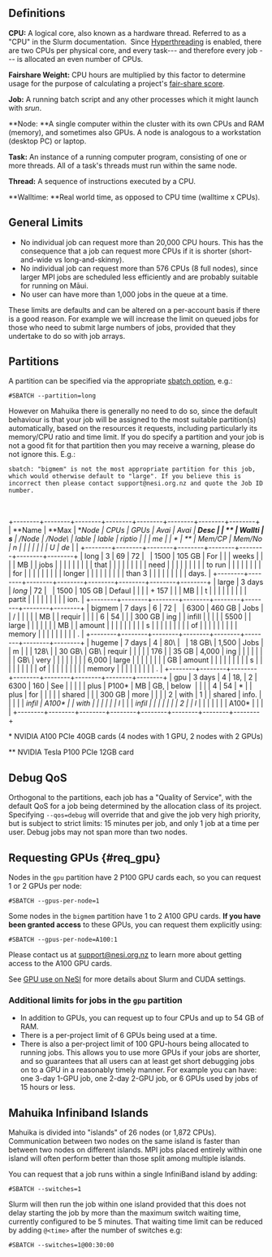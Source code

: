 Definitions
-----------

**CPU:** A logical core, also known as a hardware thread. Referred to as
a \"CPU\" in the Slurm documentation.  Since
[Hyperthreading](https://support.nesi.org.nz/hc/en-gb/articles/360000568236/)
is enabled, there are two CPUs per physical core, and every task--- and
therefore every job --- is allocated an even number of CPUs.

**Fairshare Weight:** CPU hours are multiplied by this factor to
determine usage for the purpose of calculating a project\'s [fair-share
score](https://support.nesi.org.nz/hc/en-gb/articles/360000743536/).

**Job:** A running batch script and any other processes which it might
launch with *srun*.

**Node: **A single computer within the cluster with its own CPUs and RAM
(memory), and sometimes also GPUs. A node is analogous to a workstation
(desktop PC) or laptop.

**Task:** An instance of a running computer program, consisting of one
or more threads. All of a task\'s threads must run within the same node.

**Thread:** A sequence of instructions executed by a CPU.

**Walltime: **Real world time, as opposed to CPU time (walltime x CPUs).

General Limits
--------------

-   No individual job can request more than 20,000 CPU hours. This has
    the consequence that a job can request more CPUs if it is shorter
    (short-and-wide vs long-and-skinny).
-   No individual job can request more than 576 CPUs (8 full nodes),
    since larger MPI jobs are scheduled less efficiently and are
    probably suitable for running on Māui.
-   No user can have more than 1,000 jobs in the queue at a time.

These limits are defaults and can be altered on a per-account basis if
there is a good reason. For example we will increase the limit on queued
jobs for those who need to submit large numbers of jobs, provided that
they undertake to do so with job arrays.

Partitions
----------

A partition can be specified via the appropriate [sbatch
option](https://support.nesi.org.nz/hc/en-gb/articles/360000691716/),
e.g.:

    #SBATCH --partition=long

However on Mahuika there is generally no need to do so, since the
default behaviour is that your job will be assigned to the most suitable
partition(s) automatically, based on the resources it requests,
including particularly its memory/CPU ratio and time limit. If you do
specify a partition and your job is not a good fit for that partition
then you may receive a warning, please do not ignore this. E.g.:

    sbatch: "bigmem" is not the most appropriate partition for this job, which would otherwise default to "large". If you believe this is incorrect then please contact support@nesi.org.nz and quote the Job ID number.

 

+--------+--------+--------+--------+--------+--------+--------+--------+
| **Name | **Max  | **Node | **CPUs | **GPUs | **Avai | **Avai | **Desc |
| **     | Wallti | s**    | /Node* | /Node\ | lable  | lable  | riptio |
|        | me**   |        | *      | **     | Mem/CP | Mem/No | n**    |
|        |        |        |        |        | U**    | de**   |        |
+--------+--------+--------+--------+--------+--------+--------+--------+
| long   | 3      | 69     | 72     |        | 1500   | 105 GB | For    |
|        | weeks  |        |        |        | MB     |        | jobs   |
|        |        |        |        |        |        |        | that   |
|        |        |        |        |        |        |        | need   |
|        |        |        |        |        |        |        | to run |
|        |        |        |        |        |        |        | for    |
|        |        |        |        |        |        |        | longer |
|        |        |        |        |        |        |        | than 3 |
|        |        |        |        |        |        |        | days.  |
+--------+--------+--------+--------+--------+--------+--------+--------+
| large  | 3 days | *long* | 72     |        | 1500   | 105 GB | Defaul |
|        |        | + 157  |        |        | MB     |        | t      |
|        |        |        |        |        |        |        | partit |
|        |        |        |        |        |        |        | ion.   |
+--------+--------+--------+--------+--------+--------+--------+--------+
| bigmem | 7 days | 6      | 72     |        | 6300   | 460 GB | Jobs   |
| /      |        |        |        |        | MB     |        | requir |
|        |        | 6      | 54     |        |        | 300 GB | ing    |
| infill |        |        |        |        | 5500   |        | large  |
|        |        |        |        |        | MB     |        | amount |
|        |        |        |        |        |        |        | s      |
|        |        |        |        |        |        |        | of     |
|        |        |        |        |        |        |        | memory |
|        |        |        |        |        |        |        | .      |
+--------+--------+--------+--------+--------+--------+--------+--------+
| hugeme | 7 days | 4      | 80\    |        | 18 GB\ | 1,500  | Jobs   |
| m      |        |        | 128\   |        | 30 GB\ | GB\    | requir |
|        |        |        | 176    |        | 35 GB  | 4,000  | ing    |
|        |        |        |        |        |        | GB\    | very   |
|        |        |        |        |        |        | 6,000  | large  |
|        |        |        |        |        |        | GB     | amount |
|        |        |        |        |        |        |        | s      |
|        |        |        |        |        |        |        | of     |
|        |        |        |        |        |        |        | memory |
|        |        |        |        |        |        |        | .      |
+--------+--------+--------+--------+--------+--------+--------+--------+
| gpu    | 3 days | 4      | 18,    | 2      | 6300   | 160    | See    |
|        |        |        | plus   | P100\* | MB     | GB,    | below  |
|        |        | 4      | 54     | \*     |        | plus   | for    |
|        |        |        | shared |        |        | 300 GB | more   |
|        |        | 2      | with   | 1      |        | shared | info.  |
|        |        |        | *infil | A100\* |        | with   |        |
|        |        |        | l*     |        |        | *infil |        |
|        |        |        |        | 2      |        | l*     |        |
|        |        |        |        | A100\* |        |        |        |
+--------+--------+--------+--------+--------+--------+--------+--------+

\* NVIDIA A100 PCIe 40GB cards (4 nodes with 1 GPU, 2 nodes with 2 GPUs)

\*\* NVIDIA Tesla P100 PCIe 12GB card

Debug QoS
---------

Orthogonal to the partitions, each job has a \"Quality of Service\",
with the default QoS for a job being determined by the allocation class
of its project. Specifying `--qos=debug` will override that and give the
job very high priority, but is subject to strict limits: 15 minutes per
job, and only 1 job at a time per user. Debug jobs may not span more
than two nodes.

Requesting GPUs {#req_gpu}
---------------

Nodes in the `gpu` partition have 2 P100 GPU cards each, so you can
request 1 or 2 GPUs per node:

    #SBATCH --gpus-per-node=1

Some nodes in the `bigmem` partition have 1 to 2 A100 GPU cards. **If
you have been granted access** to these GPUs, you can request them
explicitly using:

    #SBATCH --gpus-per-node=A100:1

Please contact us at <support@nesi.org.nz> to learn more about getting
access to the A100 GPU cards.

See [GPU use on
NeSI](https://support.nesi.org.nz/hc/en-gb/articles/360001471955) for
more details about Slurm and CUDA settings.

### Additional limits for jobs in the `gpu` partition

-   In addition to GPUs, you can request up to four CPUs and up to 54 GB
    of RAM.
-   There is a per-project limit of 6 GPUs being used at a time.
-   There is also a per-project limit of 100 GPU-hours being allocated
    to running jobs. This allows you to use more GPUs if your jobs are
    shorter, and so guarantees that all users can at least get short
    debugging jobs on to a GPU in a reasonably timely manner. For
    example you can have: one 3-day 1-GPU job, one 2-day 2-GPU job, or 6
    GPUs used by jobs of 15 hours or less.

Mahuika Infiniband Islands
--------------------------

Mahuika is divided into "islands" of 26 nodes (or 1,872 CPUs).
Communication between two nodes on the same island is faster than
between two nodes on different islands. MPI jobs placed entirely within
one island will often perform better than those split among multiple
islands.

You can request that a job runs within a single InfiniBand island by
adding:

    #SBATCH --switches=1

Slurm will then run the job within one island provided that this does
not delay starting the job by more than the maximum switch waiting time,
currently configured to be 5 minutes. That waiting time limit can be
reduced by adding `@<time>` after the number of switches e.g:

    #SBATCH --switches=1@00:30:00
